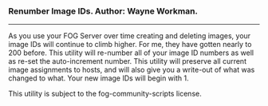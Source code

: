 ### Renumber Image IDs. Author: Wayne Workman.
---


As you use your FOG Server over time creating and deleting images, your image IDs will continue to climb higher. 
For me, they have gotten nearly to 200 before. This utility will re-number all of your image ID numbers as
well as re-set the auto-increment number. This utility will preserve all current image assignments to hosts,
and will also give you a write-out of what was changed to what. Your new image IDs will begin with 1.

This utility is subject to the fog-community-scripts license.

